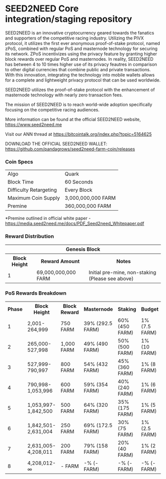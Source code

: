 SEED2NEED Core integration/staging repository
=====================================

SEED2NEED is an innovative cryptocurrency geared towards the fanatics and supporters of the competitive racing industry. Utilizing the PIVX protocol, it utilizes the first ever anonymous proof-of-stake protocol, named zPoS, combined with regular PoS and masternode technology for securing its network. ZPoS incentivizes using the privacy feature by granting higher block rewards over regular PoS and masternodes. In reality, SEED2NEED has between 4 to 10 times higher use of its privacy feautres in comparison to other digital currencies that combine public and private transactions. With this innovation, integrating the technology into mobile wallets allows for a complete and lightweight privacy protocol that can be used worldwide.

SEED2NEED utilizes the proof-of-stake protocol with the enhancement of masternode technology with nearly zero transaction fees.

The mission of SEED2NEED is to reach world-wide adoption specifically focusing on the competitive racing audiences.

More information can be found at the official SEED2NEED website, https://www.seed2need.me 

Visit our ANN thread at https://bitcointalk.org/index.php?topic=5164625

DOWNLOAD THE OFFICIAL SEED2NEED WALLET: https://github.com/pandagrows/seed2need-farm-coin/releases

### Coin Specs
<table>
<tr><td>Algo</td><td>Quark</td></tr>
<tr><td>Block Time</td><td>60 Seconds</td></tr>
<tr><td>Difficulty Retargeting</td><td>Every Block</td></tr>
<tr><td>Maximum Coin Supply</td><td>3,000,000,000 FARM</td></tr>
<tr><td>Premine</td><td>360,000,000 FARM</td></tr>
</table>

*Premine outlined in official white paper - https://media.seed2need.me/docs/PDF_Seed2need_Whitepaper.pdf

### Reward Distribution

<table>
<th colspan=4>Genesis Block</th>
<tr><th>Block Height</th><th>Reward Amount</th><th>Notes</th></tr>
<tr><td>1</td><td>69,000,000,000 FARM</td><td>Initial pre-mine, non-staking (Please see above)</td></tr>
</table>


### PoS Rewards Breakdown

<table>
<th>Phase</th><th>Block Height</th><th>Block Reward</th><th>Masternode</th><th>Staking</th><th>Budget</th>
<tr><td>1</td><td>2,001-264,999</td><td>750 FARM</td><td>39% (292.5 FARM)</td><td>60% (450 FARM)</td><td>1% (7.5 FARM)</td></tr>
<tr><td>2</td><td>265,000-527,998</td><td>1,000 FARM</td><td>49% (490 FARM)</td><td>50% (500 FARM)</td><td>1% (10 FARM)</td></tr>
<tr><td>3</td><td>527,999-790,997</td><td>800 FARM</td><td>54% (432 FARM)</td><td>45% (360 FARM)</td><td>1% (8 FARM)</td></tr>
<tr><td>4</td><td>790,998-1,053,996</td><td>600 FARM</td><td>59% (354 FARM)</td><td>40% (240 FARM)</td><td>1% (6 FARM)</td></tr>
<tr><td>5</td><td>1,053,997-1,842,500</td><td>500 FARM</td><td>64% (320 FARM)</td><td>35% (175 FARM)</td><td>1% (5 FARM)</td></tr>
<tr><td>6</td><td>1,842,501-2,631,004</td><td>250 FARM</td><td>69% (172.5 FARM)</td><td>30% (75 FARM)</td><td>1% (2.5 FARM)</td></tr>
<tr><td>7</td><td>2,631,005-4,208,011</td><td>200 FARM</td><td>79% (158 FARM)</td><td>20% (40 FARM)</td><td>1% (2 FARM)</td></tr>
<tr><td>8</td><td>4,208,012-∞</td><td>- FARM</td><td>-% (- FARM)</td><td>-% (- FARM)</td><td>-% (- FARM)</td></tr>
</table>
